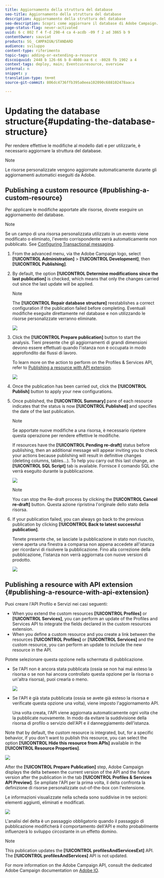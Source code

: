 ```yaml
---
title: Aggiornamento della struttura del database
seo-title: Aggiornamento della struttura del database
description: Aggiornamento della struttura del database
seo-description: Scopri come aggiornare il database di Adobe Campaign.
page-status-flag: never-activated
uuid: 6 c 802 f 4 f-d 298-4 ca 4-acdb -09 f 2 ad 3865 b 9
contentOwner: sauviat
products: SG_ CAMPAIGN/STANDARD
audience: sviluppo
content-type: riferimento
topic-tags: adding-or-extending-a-resource
discoiquuid: 2448 b 126-66 b 8-4608-aa 6 c -8028 fb 1902 a 4
context-tags: deploy, main; Eventcusresource, overview
internal: n
snippet: y
translation-type: tm+mt
source-git-commit: 806dc4736ffb395a0eea102090c688102478aaca

---
```



# Updating the database structure{#updating-the-database-structure}

Per rendere effettive le modifiche al modello dati e per utilizzarle, è necessario aggiornare la struttura del database.

>[!NOTE]
>
>Le risorse personalizzate vengono aggiornate automaticamente durante gli aggiornamenti automatici eseguiti da Adobe.

## Publishing a custom resource {#publishing-a-custom-resource}

Per applicare le modifiche apportate alle risorse, dovete eseguire un aggiornamento del database.

>[!NOTE]
>
>Se un campo di una risorsa personalizzata utilizzato in un evento viene modificato o eliminato, l'evento corrispondente verrà automaticamente non pubblicato. See [Configuring Transactional messaging](../../administration/using/configuring-transactional-messaging.md).

1. From the advanced menu, via the Adobe Campaign logo, select **[!UICONTROL Administration]** &gt; **[!UICONTROL Development]**, then **[!UICONTROL Publishing]**.
1. By default, the option **[!UICONTROL Determine modifications since the last publication]** is checked, which means that only the changes carried out since the last update will be applied.

   >[!NOTE]
   >
   >The **[!UICONTROL Repair database structure]** reestablishes a correct configuration if the publication failed before completing. Eventuali modifiche eseguite direttamente nel database e non utilizzando le risorse personalizzate verranno eliminate.

   ![](assets/schema_extension_12.png)

1. Click the **[!UICONTROL Prepare publication]** button to start the analysis. Tieni presente che gli aggiornamenti di grandi dimensioni devono essere effettuati quando l'istanza non è occupata in modo approfondito dai flussi di lavoro.

   To learn more on the action to perform on the Profiles &amp; Services API, refer to [Publishing a resource with API extension](../../developing/using/updating-the-database-structure.md#publishing-a-resource-with-api-extension).

   ![](assets/schema_extension_13.png)

1. Once the publication has been carried out, click the **[!UICONTROL Publish]** button to apply your new configurations.
1. Once published, the **[!UICONTROL Summary]** pane of each resource indicates that the status is now **[!UICONTROL Published]** and specifies the date of the last publication.

   >[!NOTE]
   >
   >Se apportate nuove modifiche a una risorsa, è necessario ripetere questa operazione per rendere effettive le modifiche.

   If resources have the **[!UICONTROL Pending re-draft]** status before publishing, then an additional message will appear inviting you to check your actions because publishing will result in definitive changes (deleting columns, tables...). To help you carry out this last change, an **[!UICONTROL SQL Script]** tab is available. Fornisce il comando SQL che verrà eseguito durante la pubblicazione.

   ![](assets/schema_extension_scriptsql.png)

   >[!NOTE]
   >
   >You can stop the Re-draft process by clicking the **[!UICONTROL Cancel re-draft]** button. Questa azione ripristina l'originale dello stato della risorsa.

1. If your publication failed, you can always go back to the previous publication by clicking **[!UICONTROL Back to latest successful publication]**.

   Tenete presente che, se lasciate la pubblicazione in stato non riuscito, viene aperta una finestra a comparsa non appena accedete all'istanza per ricordarvi di risolvere la pubblicazione. Fino alla correzione della pubblicazione, l'istanza non verrà aggiornata con nuove versioni di prodotto.

   ![](assets/schema_extension_31.png)

## Publishing a resource with API extension {#publishing-a-resource-with-api-extension}

Puoi creare l'API Profilo e Servizi nei casi seguenti:

* When you extend the custom resources **[!UICONTROL Profiles]** or **[!UICONTROL Services]**, you can perform an update of the Profiles and Services API to integrate the fields declared in the custom resources extension.
* When you define a custom resource and you create a link between the resources **[!UICONTROL Profiles]** or **[!UICONTROL Services]** and the custom resource, you can perform an update to include the new resource in the API.

Potete selezionare questa opzione nella schermata di pubblicazione.

* Se l'API non è ancora stata pubblicata (ossia se non hai mai esteso la risorsa o se non hai ancora controllato questa opzione per la risorsa o un'altra risorsa), puoi crearla o meno.

   ![](assets/create-profile-and-services-api.png)

* Se l'API è già stata pubblicata (ossia se avete già esteso la risorsa e verificate questa opzione una volta), viene imposto l'aggiornamento API.

   Una volta creata, l'API viene aggiornata automaticamente ogni volta che la pubblicate nuovamente. In modo da evitare la suddivisione della risorsa di profilo o servizio dell'API e il danneggiamento dell'istanza.

Note that by default, the custom resource is integrated, but, for a specific behavior, if you don't want to publish this resource, you can select the option **[!UICONTROL Hide this resource from APIs]** available in the **[!UICONTROL Resource Properties]**.

![](assets/removefromextoption.png)

After the **[!UICONTROL Prepare Publication]** step, Adobe Campaign displays the delta between the current version of the API and the future version after the publication in the tab **[!UICONTROL Profiles & Services API Preview]**. Se ampliate l'API per la prima volta, il delta confronta la definizione di risorse personalizzate out-of-the-box con l'estensione.

Le informazioni visualizzate nella scheda sono suddivise in tre sezioni: elementi aggiunti, eliminati e modificati.

![](assets/extendpandsapi_diff.png)

L'analisi del delta è un passaggio obbligatorio quando il passaggio di pubblicazione modificherà il comportamento dell'API e molto probabilmente influenzerà lo sviluppo circostante in un effetto domino.

>[!NOTE]
>
>This publication updates the **[!UICONTROL profilesAndServicesExt]** API. The **[!UICONTROL profilesAndServices]** API is not updated.

For more information on the Adobe Campaign API, consult the dedicated Adobe Campaign documentation on [Adobe IO](https://docs.campaign.adobe.com/doc/standard/en/adobeio.html).
